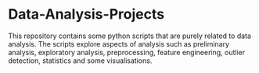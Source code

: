 # Data-Analysis-Projects
This repository contains some python scripts that are purely related to data analysis.
The scripts explore aspects of analysis such as preliminary analysis, exploratory analysis, preprocessing, feature engineering, outlier detection, statistics and some visualisations.
